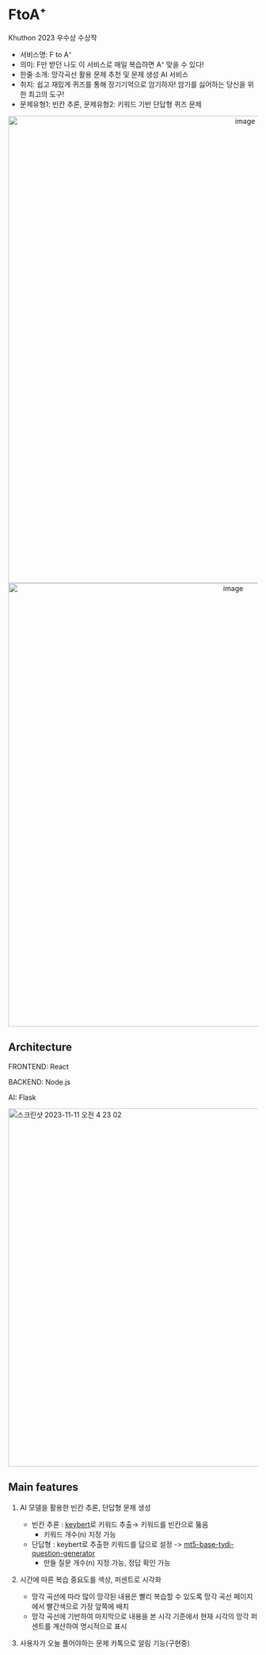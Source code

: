 # FtoA⁺ 
Khuthon 2023 우수상 수상작
+ 서비스명: F to A⁺
+ 의미: F만 받던 나도 이 서비스로 매일 복습하면 A⁺ 맞을 수 있다!
+ 한줄 소개: 망각곡선 활용 문제 추천 및 문제 생성 AI 서비스
+ 취지: 쉽고 재밌게 퀴즈를 통해 장기기억으로 암기하자! 암기를 싫어하는 당신을 위한 최고의 도구!
+ 문제유형1: 빈칸 추론, 문제유형2: 키워드 기반 단답형 퀴즈 문제

<p align="center">
<img width="941" alt="image" src="https://github.com/gitwub5/FtoA/assets/132264450/7be810ce-8ec5-4009-8e90-590d01d2ea59">

<img width="893" alt="image" src="https://github.com/gitwub5/FtoA/assets/132264450/8e12d05b-1c3f-4192-b994-88e00897bf80">
</p>

## Architecture
FRONTEND: React

BACKEND: Node.js 

AI: Flask

<img width="721" alt="스크린샷 2023-11-11 오전 4 23 02" src="https://github.com/gitwub5/FtoA/assets/132264450/697e60ce-738a-48f8-8f9d-63ba4d539399">

## Main features
1. AI 모델을 활용한 빈칸 추론, 단답형 문제 생성

   * 빈칸 추론 : [keybert](https://github.com/MaartenGr/KeyBERT)로 키워드 추출→ 키워드를 빈칸으로 뚫음 
        * 키워드 개수(n) 지정 가능 
   * 단답형 : keybert로 추출한 키워드를 답으로 설정 -> [mt5-base-tydi-question-generator](https://huggingface.co/PrimeQA/mt5-base-tydi-question-generator )
        * 만들 질문 개수(n) 지정 가능, 정답 확인 가능 

2. 시간에 따른 복습 중요도를 색상, 퍼센트로 시각화
   
   * 망각 곡선에 따라 많이 망각된 내용은 빨리 복습할 수 있도록 망각 곡선 페이지에서 빨간색으로 가장 앞쪽에 배치
   * 망각 곡선에 기반하여 마지막으로 내용을 본 시각 기준에서 현재 시각의  망각 퍼센트를 계산하여 명시적으로 표시

  3. 사용자가 오늘 풀어야하는 문제 카톡으로 알림 기능(구현중) 

